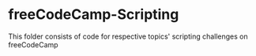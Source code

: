# freeCodeCamp-Scripting
This folder consists of code for respective topics' scripting challenges on freeCodeCamp
